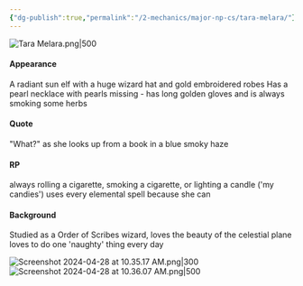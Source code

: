 ```yaml
---
{"dg-publish":true,"permalink":"/2-mechanics/major-np-cs/tara-melara/"}
---
```


![Tara Melara.png|500](/img/user/Z.Assets/Tara%20Melara.png)

#### Appearance
A radiant sun elf with a huge wizard hat and gold embroidered robes
Has a pearl necklace with pearls missing - has long golden gloves and is always smoking some herbs
#### Quote
"What?" as she looks up from a book in a blue smoky haze
#### RP
always rolling a cigarette, smoking a cigarette, or lighting a candle ('my candies')
uses every elemental spell because she can


#### Background
Studied as a Order of Scribes wizard, loves the beauty of the celestial plane
loves to do one 'naughty' thing every day


![Screenshot 2024-04-28 at 10.35.17 AM.png|300](/img/user/Z.Assets/Screenshot%202024-04-28%20at%2010.35.17%20AM.png)![Screenshot 2024-04-28 at 10.36.07 AM.png|500](/img/user/Z.Assets/Screenshot%202024-04-28%20at%2010.36.07%20AM.png)